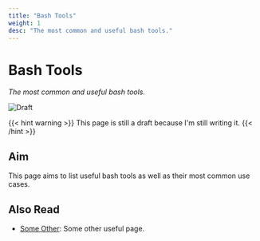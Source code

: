```yaml
---
title: "Bash Tools"
weight: 1
desc: "The most common and useful bash tools."
---
```


# Bash Tools
*The most common and useful bash tools.*

![Draft](https://img.shields.io/badge/status-draft-red)

{{< hint warning >}}
This page is still a draft because I'm still writing it.
{{< /hint >}}

## Aim
This page aims to list useful bash tools as well as their most common use cases.

## Also Read
- [Some Other](/CONTRIBUTING.md): Some other useful page. 